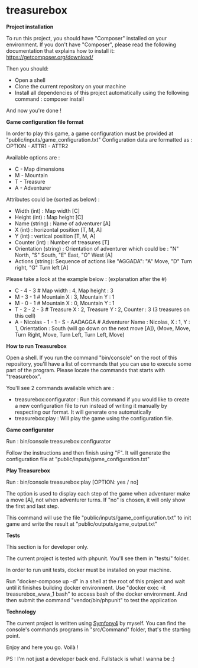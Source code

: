 # treasurebox

**Project installation**

To run this project, you should have "Composer" installed on your environment. If you don't have "Composer", please read the following documentation that explains how to install it:
https://getcomposer.org/download/

Then you should:
- Open a shell
- Clone the current repository on your machine
- Install all dependencies of this project automatically using the following command : composer install

And now you're done ! 

**Game configuration file format**

In order to play this game, a game configuration must be provided at "public/inputs/game_configuration.txt"
Configuration data are formatted as :
OPTION - ATTR1 - ATTR2

Available options are :
- C - Map dimensions
- M - Mountain
- T - Treasure
- A - Adventurer

Attributes could be (sorted as below) :
- Width (int) : Map width [C]
- Height (int) : Map height [C]
- Name (string) : Name of adventurer [A]
- X (int) : horizontal position [T, M, A]
- Y (int) : vertical position [T, M, A]
- Counter (int) : Number of treasures [T]
- Orientation (string) : Orientation of adventurer which could be : "N" North, "S" South, "E" East, "O" West [A]
- Actions (string): Sequence of actions like "AGGADA": "A" Move, "D" Turn right, "G" Turn left [A]

Please take a look at the example below : (explanation after the #)
- C - 4 - 3                           # Map width : 4, Map height : 3
- M - 3 - 1                           # Mountain X : 3, Mountain Y : 1
- M - 0 - 1                           # Mountain X : 0, Mountain Y : 1
- T - 2 - 2 - 3                       # Treasure X : 2, Treasure Y : 2, Counter : 3 (3 treasures on this cell)
- A - Nicolas - 1 - 1 - S - AADAGGA   # Adventurer Name : Nicolas, X : 1, Y : 1, Orientation : South (will go down on the next move [A]), (Move, Move, Turn Right, Move, Turn Left, Turn Left, Move)

**How to run Treasurebox**

Open a shell.
If you run the command "bin/console" on the root of this repository, you'll have a list of commands that you can use to execute some part of the program.
Please locate the commands that starts with "treasurebox".

You'll see 2 commands available which are :
- treasurebox:configurator : Run this command if you would like to create a new configuration file to run instead of writing it manually by respecting our format. It will generate one automatically
- treasurebox:play : Will play the game using the configuration file.

**Game configurator**

Run :
bin/console treasurebox:configurator

Follow the instructions and then finish using "F". It will generate the configuration file at "public/inputs/game_configuration.txt"

**Play Treasurebox**

Run :
bin/console treasurebox:play [OPTION: yes / no]

The option is used to display each step of the game when adventurer make a move [A], not when adventurer turns.
If "no" is chosen, it will only show the first and last step.

This command will use the file "public/inputs/game_configuration.txt" to init game and write the result at "public/outputs/game_output.txt"

**Tests**

This section is for developer only.

The current project is tested with phpunit. You'll see them in "tests/" folder. 

In order to run unit tests, docker must be installed on your machine.

Run "docker-compose up -d" in a shell at the root of this project and wait until it finishes building docker environment.
Use "docker exec -it treasurebox_www_1 bash" to access bash of the docker environment.
And then submit the command "vendor/bin/phpunit" to test the application

**Technology**

The current project is written using <a href='https://symfony.com/4'>Symfony4</a> by myself.
You can find the console's commands programs in "src/Command" folder, that's the starting point.

Enjoy and here you go. Voilà !

PS : I'm not just a developer back end. Fullstack is what I wanna be :)